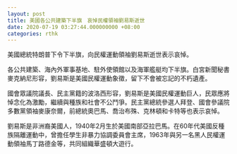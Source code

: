 ```yaml
---
layout: post
title: 美國各公共建築下半旗　哀悼民權領袖劉易斯逝世
date: 2020-07-19 03:27:44.000000000 +08:00
categories: rthk
---
```


美國總統特朗普下令下半旗，向民權運動領袖劉易斯逝世表示哀悼。

各公共建築、海內外軍事基地、駐外使領館以及海軍艦艇均下半旗。白宮新聞秘書麥克納尼形容，劉易斯是美國民權運動象徵，留下不會被忘記的不朽遺產。

國會眾議院議長、民主黨籍的波洛西形容，劉易斯是美國民權運動巨人，民眾應將悼念化為激勵，繼續與種族和社會不公鬥爭。民主黨總統參選人拜登、國會參議院多數黨領袖麥康奈爾，前總統奧巴馬、喬治布殊、克林頓和卡特等也表示哀悼。

劉易斯是非洲裔美國人，1940年2月生於美國南部亞拉巴馬。在60年代美國反種族隔離運動中，曾擔任學生非暴力協調委員會主席，1963年與另一名黑人民權運動領袖馬丁路德金等，共同組織華盛頓大遊行。
